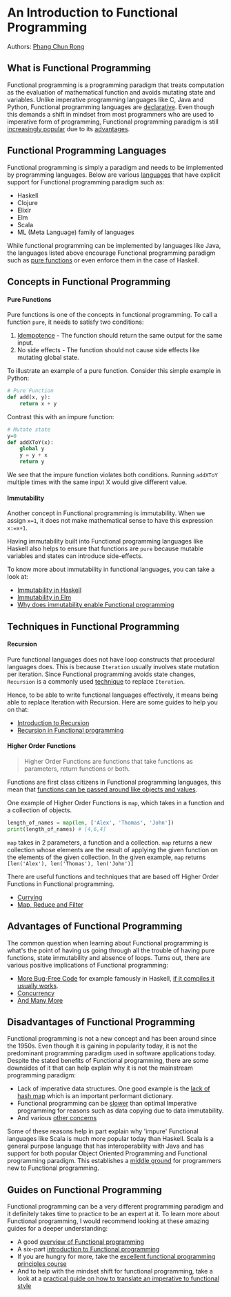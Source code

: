 # An Introduction to Functional Programming

Authors: [Phang Chun Rong](https://github.com/crphang)

## What is Functional Programming

Functional programming is a programming paradigm that treats computation as the evaluation of mathematical function and avoids mutating state and variables. Unlike imperative programming languages like C, Java and Python, Functional programming languages are [declarative](https://en.wikipedia.org/wiki/Declarative_programming). Even though this demands a shift in mindset from most programmers who are used to imperative form of programming, Functional programming paradigm is still [increasingly popular](https://blog.appdynamics.com/engineering/the-most-popular-programming-languages-for-2017/) due to its [advantages](#advantages-of-functional-programming).

## Functional Programming Languages

Functional programming is simply a paradigm and needs to be implemented by programming languages. Below are various [languages](https://en.wikipedia.org/wiki/List_of_programming_languages_by_type#Functional_languages) that have explicit support for Functional programming paradigm such as:

- Haskell
- Clojure
- Elixir
- Elm
- Scala
- ML (Meta Language) family of languages

While functional programming can be implemented by languages like Java, the languages listed above encourage Functional programming paradigm such as [pure functions](#pure-functions) or even enforce them in the case of Haskell.

## Concepts in Functional Programming

#### Pure Functions

Pure functions is one of the concepts in functional programming. To call a function `pure`, it needs to satisfy two conditions:

1. [Idempotence](https://en.wikipedia.org/wiki/Idempotence) - The function should return the same output for the same input.
1. No side effects - The function should not cause side effects like mutating global state.

To illustrate an example of a pure function. Consider this simple example in Python:

```python
# Pure Function
def add(x, y):
    return x + y
```

Contrast this with an impure function:

```python
# Mutate state
y=0
def addXToY(x):
    global y
    y = y + x
    return y
```
We see that the impure function violates both conditions. Running `addXToY` multiple times with the same input X would give different value.

#### Immutability

Another concept in Functional programming is immutability. When we assign `x=1`, it does not make mathematical sense to have this expression `x:=x+1`.

Having immutability built into Functional programming languages like Haskell also helps to ensure that functions are `pure` because mutable variables and states can introduce side-effects.

To know more about immutability in functional languages, you can take a look at:

- [Immutability in Haskell](https://mmhaskell.com/blog/2017/1/9/immutability-is-awesome)
- [Immutability in Elm](http://elmprogramming.com/immutability.html)
- [Why does immutability enable Functional programming](https://stackoverflow.com/questions/12207757/why-do-immutable-objects-enable-functional-programming)

## Techniques in Functional Programming

#### Recursion

Pure functional languages does not have loop constructs that procedural languages does. This is because `Iteration` usually involves state mutation per iteration. Since Functional programming avoids state changes, `Recursion` is a commonly used [technique](https://www.quora.com/Why-dont-pure-functional-programming-languages-provide-a-loop-construct) to replace `Iteration`.

Hence, to be able to write functional languages effectively, it means being able to replace Iteration with Recursion. Here are some guides to help you on that:

- [Introduction to Recursion](https://www.topcoder.com/community/data-science/data-science-tutorials/an-introduction-to-recursion-part-1/)
- [Recursion in Functional programming](https://dzone.com/articles/functional-programming-recursion)

#### Higher Order Functions

> Higher Order Functions are functions that take functions as parameters, return functions or both.

Functions are first class citizens in Functional programming languages, this mean that [functions can be passed around like objects and values](https://en.wikipedia.org/wiki/Functional_programming#First-class_and_higher-order_functions). 

One example of Higher Order Functions is `map`, which takes in a function and a collection of objects.

```python
length_of_names = map(len, ['Alex', 'Thomas', 'John'])
print(length_of_names) # [4,6,4]
```

`map` takes in 2 parameters, a function and a collection. `map` returns a new collection whose elements are the result of applying the given function on the elements of the given collection. In the given example, `map` returns `[len('Alex'), len('Thomas'), len('John')]`

There are useful functions and techniques that are based off Higher Order Functions in Functional programming.

- [Currying](https://hackernoon.com/javascript-and-functional-programming-currying-pt-4-96e3230782ab)
- [Map, Reduce and Filter](https://medium.freecodecamp.org/higher-order-functions-in-javascript-d9101f9cf528) 

## Advantages of Functional Programming

The common question when learning about Functional programming is what's the point of having us going through all the trouble of having pure functions, state immutability and absence of loops. Turns out, there are various positive implications of Functional programming:

- [More Bug-Free Code](https://www.quora.com/Are-software-written-using-Functional-Programming-less-buggy-more-robust-and-stable) for example famously in Haskell, [if it compiles it usually works](https://wiki.haskell.org/Why_Haskell_just_works).
- [Concurrency](https://softwareengineering.stackexchange.com/questions/293851/what-is-it-about-functional-programming-that-makes-it-inherently-adapted-to-para)
- [And Many More](https://alvinalexander.com/scala/fp-book/benefits-of-functional-programming)

## Disadvantages of Functional Programming

Functional programming is not a new concept and has been around since the 1950s. Even though it is gaining in popularity today, it is not the predominant programming paradigm used in software applications today. Despite the stated benefits of Functional programming, there are some downsides of it that can help explain why it is not the mainstream programming paradigm:

- Lack of imperative data structures. One good example is the [lack of hash map](https://stackoverflow.com/questions/6793259/how-does-one-implement-hash-tables-in-a-functional-language) which is an important performant dictionary.
- Functional programming can be [slower](https://www.quora.com/Do-functional-programming-languages-always-run-slower-than-imperative-language) than optimal Imperative programming for reasons such as data copying due to data immutability.
- And various [other concerns](http://flyingfrogblog.blogspot.sg/2016/05/disadvantages-of-purely-functional.html)

Some of these reasons help in part explain why 'impure' Functional languages like Scala is much more popular today than Haskell. Scala is a general purpose language that has interoperability with Java and has support for both popular Object Oriented Programming and Functional programming paradigm. This establishes a [middle ground](https://cacm.acm.org/magazines/2014/4/173220-unifying-functional-and-object-oriented-programming-with-scala/fulltext) for programmers new to Functional programming.

## Guides on Functional Programming

Functional programming can be a very different programming paradigm and it definitely takes time to practice to be an expert at it. To learn more about Functional programming, I would recommend looking at these amazing guides for a deeper understanding:

- A good [overview of Functional programming](https://en.wikipedia.org/wiki/Functional_programming)
- A six-part [introduction to Functional programming](https://medium.com/@cscalfani/so-you-want-to-be-a-functional-programmer-part-1-1f15e387e536)
- If you are hungry for more, take the [excellent functional programming principles course](https://www.coursera.org/learn/progfun1)
- And to help with the mindset shift for functional programming, take a look at a [practical guide on how to translate an imperative to functional style](https://maryrosecook.com/blog/post/a-practical-introduction-to-functional-programming)